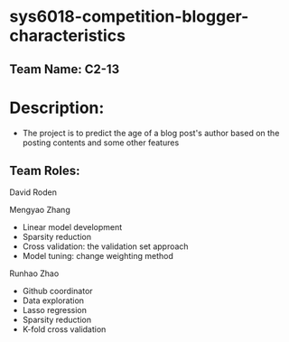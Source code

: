 # sys6018-competition-blogger-characteristics


Team Name: C2-13
-

# Description:

- The project is to predict the age of a blog post's author based on the posting contents and some other features

Team Roles:
-

David Roden

Mengyao Zhang

- Linear model development
- Sparsity reduction
- Cross validation: the validation set approach
- Model tuning: change weighting method 

Runhao Zhao

- Github coordinator
- Data exploration
- Lasso regression
- Sparsity reduction
- K-fold cross validation
